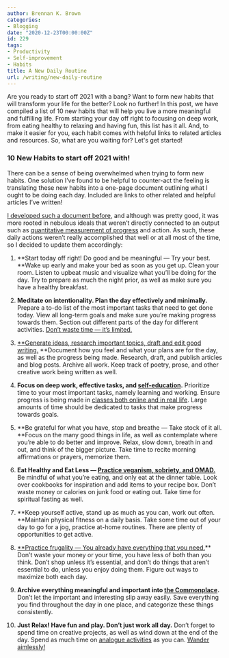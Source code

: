 ```yaml
---
author: Brennan K. Brown
categories:
- Blogging
date: "2020-12-23T00:00:00Z"
id: 229
tags:
- Productivity
- Self-improvement
- Habits
title: A New Daily Routine
url: /writing/new-daily-routine
---
```


Are you ready to start off 2021 with a bang? Want to form new habits that will transform your life for the better? Look no further! In this post, we have compiled a list of 10 new habits that will help you live a more meaningful and fulfilling life. From starting your day off right to focusing on deep work, from eating healthy to relaxing and having fun, this list has it all. And, to make it easier for you, each habit comes with helpful links to related articles and resources. So, what are you waiting for? Let's get started!

<!--more-->

### 10 New Habits to start off 2021 with!

There can be a sense of being overwhelmed when trying to form new habits. One solution I’ve found to be helpful to counter-act the feeling is translating these new habits into a one-page document outlining what I ought to be doing each day. Included are links to other related and helpful articles I’ve written!

[I developed such a document before,](https://brennanbrown.medium.com/everyday-manifesto-4abe02363c33) and although was pretty good, it was more rooted in nebulous ideals that weren’t directly connected to an output such as [quantitative measurement of progress](https://towardsdatascience.com/tracking-for-good-db4809c9f456) and action. As such, these daily actions weren’t really accomplished that well or at all most of the time, so I decided to update them accordingly:

1. **Start today off right! Do good and be meaningful — Try your best. **Wake up early and make your bed as soon as you get up. Clean your room. Listen to upbeat music and visualize what you’ll be doing for the day. Try to prepare as much the night prior, as well as make sure you have a healthy breakfast.

1. **Meditate on intentionality. Plan the day effectively and minimally.** Prepare a to-do list of the most important tasks that need to get done today. View all long-term goals and make sure you’re making progress towards them. Section out different parts of the day for different activities. [Don’t waste time — it’s limited.](https://brennanbrown.medium.com/our-finite-everything-8ed4d9d70a2f)

1. [**Generate ideas, research important topics, draft and edit good writing.](https://writingcooperative.com/my-writing-process-4868f986f97f) **Document how you feel and what your plans are for the day, as well as the progress being made. Research, draft, and publish articles and blog posts. Archive all work. Keep track of poetry, prose, and other creative work being written as well.

1. **Focus on deep work, effective tasks, and [self-education](https://brennanbrown.medium.com/guide-to-self-learning-7ea651650d11).** Prioritize time to your most important tasks, namely learning and working. Ensure progress is being made in [classes both online and in real life](https://dev.to/brennan/8-cheap-or-free-learning-resources-j1j). Large amounts of time should be dedicated to tasks that make progress towards goals.

1. **Be grateful for what you have, stop and breathe — Take stock of it all. **Focus on the many good things in life, as well as contemplate where you’re able to do better and improve. Relax, slow down, breath in and out, and think of the bigger picture. Take time to recite morning affirmations or prayers, memorize them.

1. **Eat Healthy and Eat Less — [Practice veganism, sobriety, and OMAD.](https://medium.com/@acraftystitch/one-meal-a-day-omad-has-brought-me-internal-peace-quiet-b601e9685644)** Be mindful of what you’re eating, and only eat at the dinner table. Look over cookbooks for inspiration and add items to your recipe box. Don’t waste money or calories on junk food or eating out. Take time for spiritual fasting as well.

1. **Keep yourself active, stand up as much as you can, work out often. **Maintain physical fitness on a daily basis. Take some time out of your day to go for a jog, practice at-home routines. There are plenty of opportunities to get active.

1. [**Practice frugality — You already have everything that you need.](https://brennanbrown.medium.com/actually-matters-7561d31c18d)** Don’t waste your money or your time, you have less of both than you think. Don’t shop unless it’s essential, and don’t do things that aren’t essential to do, unless you enjoy doing them. Figure out ways to maximize both each day.

1. **Archive everything meaningful and important into [the Commonplace](https://medium.com/carre4/reclaiming-the-internet-454be2125154).** Don’t let the important and interesting slip away easily. Save everything you find throughout the day in one place, and categorize these things consistently.

1. **Just Relax! Have fun and play. Don’t just work all day.** Don’t forget to spend time on creative projects, as well as wind down at the end of the day. Spend as much time on [analogue activities](https://brennanbrown.medium.com/the-importance-of-analogue-a90eebcc9d86) as you can. [Wander aimlessly!](https://brennanbrown.medium.com/happiness-710d07bbcc8a)
